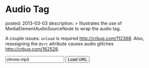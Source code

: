 Audio Tag
=========
posted: 2013-03-03
description: >
  Illustrates the use of MediaElementAudioSourceNode to wrap the audio
  tag.

A couple issues: `onload` is required <http://crbug.com/112368>. Also,
reassigning the `@src` attribute causes audio glitches
<http://crbug.com/162528>.

<input value="chrono.mp3" placeholder="URL to audio file...">
<button onclick="sample.play(document.querySelector('input').value)">Load URL</button>

<script src="/static/js/shared.js"></script>
<script src="audio-tag-sample.js"></script>
<script>
var input = document.querySelector('input');
var sample = new AudioTagSample();

sample.play(input.value);
</script>
